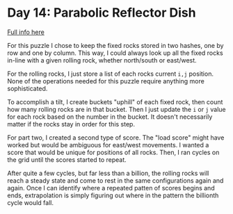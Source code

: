 # Day 14: Parabolic Reflector Dish

[Full info here](https://adventofcode.com/2023/day/14)

For this puzzle I chose to keep the fixed rocks stored in two hashes, one by
row and one by column. This way, I could always look up all the fixed rocks
in-line with a given rolling rock, whether north/south or east/west.

For the rolling rocks, I just store a list of each rocks current `i,j`
position.  None of the operations needed for this puzzle require anything more
sophisticated.

To accomplish a tilt, I create buckets "uphill" of each fixed rock, then
count how many rolling rocks are in that bucket. Then I just update the `i` or
`j` value for each rock based on the number in the bucket. It doesn't necessarily
matter if the rocks stay in order for this step.

For part two, I created a second type of score. The "load score" might have worked
but would be ambiguous for east/west movements. I wanted a score that would be
unique for positions of all rocks. Then, I ran cycles on the grid until the scores
started to repeat.

After quite a few cycles, but far less than a billion, the rolling rocks will
reach a steady state and come to rest in the same configurations again and again.
Once I can identify where a repeated patten of scores begins and ends, extrapolation
is simply figuring out where in the pattern the billionth cycle would fall.

